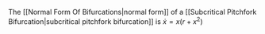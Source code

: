 The [[Normal Form Of Bifurcations|normal form]] of a [[Subcritical Pitchfork Bifurcation|subcritical pitchfork bifurcation]] is $\dot x = x(r+x^2)$
